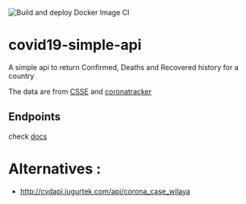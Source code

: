 ![Build and deploy Docker Image CI](https://github.com/dz-experts/covid19-simple-api/workflows/Build%20and%20deploy%20Docker%20Image%20CI/badge.svg)

# covid19-simple-api
A simple api to return Confirmed, Deaths and Recovered history for a country

The data are from [CSSE](https://github.com/CSSEGISandData/COVID-19) and
[coronatracker](https://www.coronatracker.com/analytics/)

## Endpoints

check [docs](https://stats-api.covid19dz.com/docs) 

# Alternatives :

- http://cvdapi.jugurtek.com/api/corona_case_wilaya

